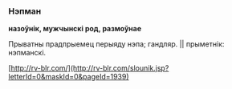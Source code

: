 ### Нэпман
**назоўнік, мужчынскі род, размоўнае**

Прыватны прадпрыемец перыяду нэпа; гандляр. || прыметнік: нэпманскі.

<a rel="author">[http://rv-blr.com/](http://rv-blr.com/slounik.jsp?letterId=0&maskId=0&pageId=1939)</a>

